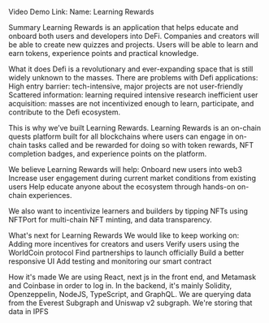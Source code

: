 Video Demo Link:
Name: Learning Rewards

Summary
Learning Rewards is an application that helps educate and onboard both users and developers into DeFi. Companies and creators will be able to create new quizzes and projects. Users will be able to learn and earn tokens, experience points and practical knowledge.

What it does
Defi is a revolutionary and ever-expanding space that is still widely unknown to the masses. There are problems with Defi applications:
High entry barrier: tech-intensive, major projects are not user-friendly
Scattered information: learning required intensive research
inefficient user acquisition: masses are not incentivized enough to learn, participate, and contribute to the Defi ecosystem.

This is why we’ve built Learning Rewards. Learning Rewards is an on-chain quests platform built for all blockchains where users can engage in on-chain tasks called and be rewarded for doing so with token rewards, NFT completion badges, and experience points on the platform.

We believe Learning Rewards will help:
Onboard new users into web3
Increase user engagement during current market conditions from existing users
Help educate anyone about the ecosystem through hands-on on-chain experiences.

We also want to incentivize learners and builders by tipping NFTs using NFTPort for multi-chain NFT minting, and data transparency.


What's next for Learning Rewards
We would like to keep working on:
Adding more incentives for creators and users
Verify users using the WorldCoin protocol
Find partnerships to launch officially
Build a better responsive UI
Add testing and monitoring our smart contract

How it's made
We are using React, next js in the front end, and Metamask and  Coinbase in order to log in.
In the backend, it's mainly Solidity, Openzeppelin, NodeJS, TypeScript, and GraphQL. We are querying data from the Everest Subgraph and Uniswap v2 subgraph. We're storing that data in IPFS


